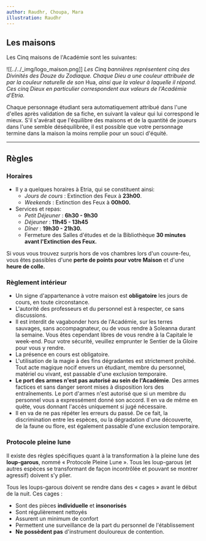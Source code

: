 ```yaml
---
author: Raudhr, Choupa, Mara
illustration: Raudhr
---
```


## Les maisons

Les Cinq maisons de l'Académie sont les suivantes:

![[../../_img/logo_maison.png]]
*Les Cinq bannières représentent cinq des Divinités des Douze du Zodiaque. Chaque Dieu a une couleur attribuée de par la couleur naturelle de son* Hua, *ainsi que la valeur à laquelle il répond. Ces cinq Dieux en particulier correspondent aux valeurs de l'Académie d'Etria.*

Chaque personnage étudiant sera automatiquement attribué dans l'une d'elles après validation de sa fiche, en suivant la valeur qui lui correspond le mieux. 
S'il s'avérait que l'équilibre des maisons et de la quantité de joueurs dans l'une semble déséquilibrée, il est possible que votre personnage termine dans la maison la moins remplie pour un souci d'équité.

---

## Règles

### Horaires

-  Il y a quelques horaires à Etria, qui se constituent ainsi:
      - *Jours de cours* : Extinction des Feux à **23h00**.
      - *Weekends* : Extinction des Feux à **00h00.**
-  Services et repas:
      - *Petit Déjeuner* : **6h30 - 9h30** 
      - *Déjeuner* : **11h45 - 13h45**
      - *Dîner* : **19h30 - 21h30.**
      - Fermeture des Salles d'études et de la Bibliothèque **30 minutes avant l'Extinction des Feux.**

Si vous vous trouvez surpris hors de vos chambres lors d'un couvre-feu, vous êtes passibles d'une **perte de points pour votre Maison** et d'une **heure de colle.**

### Règlement intérieur

- Un signe d'appartenance à votre maison est **obligatoire** les jours de cours, en toute circonstance. 
- L'autorité des professeurs et du personnel est à respecter, ce sans discussions.
- Il est interdit de vagabonder hors de l'Académie, sur les terres sauvages, sans accompagnateur, ou de vous rendre à Soleanna durant la semaine. Vous êtes cependant libres de vous rendre à la Capitale le week-end. Pour votre sécurité, veuillez emprunter le Sentier de la Gloire pour vous y rendre. 
-  La présence en cours est obligatoire.
- L'utilisation de la magie à des fins dégradantes est strictement prohibé. Tout acte magique nocif envers un étudiant, membre du personnel, matériel ou vivant, est passable d'une exclusion temporaire. 
- **Le port des armes n'est pas autorisé au sein de l'Académie**. Des armes factices et sans danger seront mises à disposition lors des entraînements. Le port d'armes n'est autorisé que si un membre du personnel vous a expressément donné son accord. Il en va de même en quête, vous donnant l'accès uniquement si jugé nécessaire. 
- Il en va de ne pas répéter les erreurs du passé. De ce fait, la discrimination entre les espèces, ou la dégradation d'une découverte, de la faune ou flore, est également passable d'une exclusion temporaire.

### Protocole pleine lune 

Il existe des règles spécifiques quant à la transformation à la pleine lune des **loup-garous**, nommé « Protocole Pleine Lune  ». Tous les loup-garous (et autres espèces se transformant de façon incontrôlée et pouvant se montrer agressif) doivent s'y plier.

Tous les loups-garous doivent se rendre dans des « cages » avant le début de la nuit. Ces cages :
- Sont des pièces **individuelle** et **insonorisés** 
- Sont régulièrement nettoyés
- Assurent un minimum de confort 
- Permettent une surveillance de la part du personnel de l'établissement
- **Ne** **possèdent pas** d'instrument douloureux de contention.

